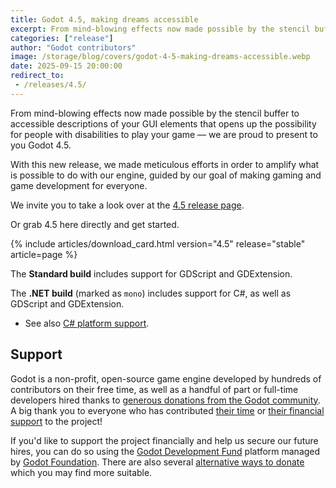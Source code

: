 ```yaml
---
title: Godot 4.5, making dreams accessible
excerpt: From mind-blowing effects now made possible by the stencil buffer to accessibilty descriptions of your GUI elements that opens up the possibility for some with disabilities to play your game — we are proud to present to you Godot 4.5.
categories: ["release"]
author: "Godot contributors"
image: /storage/blog/covers/godot-4-5-making-dreams-accessible.webp
date: 2025-09-15 20:00:00
redirect_to:
 - /releases/4.5/
---
```


From mind-blowing effects now made possible by the stencil buffer to accessible descriptions of your GUI elements that opens up the possibility for people with disabilities to play your game — we are proud to present to you Godot 4.5.

With this new release, we made meticulous efforts in order to amplify what is possible to do with our engine, guided by our goal of making gaming and game development for everyone.

We invite you to take a look over at the [4.5 release page](/releases/4.5/).

Or grab 4.5 here directly and get started.

{% include articles/download_card.html version="4.5" release="stable" article=page %}

The **Standard build** includes support for GDScript and GDExtension.

The **.NET build** (marked as `mono`) includes support for C#, as well as GDScript and GDExtension.
- See also [C# platform support](https://docs.godotengine.org/en/latest/tutorials/scripting/c_sharp/index.html#c-platform-support).

## Support

Godot is a non-profit, open-source game engine developed by hundreds of contributors on their free time, as well as a handful of part or full-time developers hired thanks to [generous donations from the Godot community](https://fund.godotengine.org/). A big thank you to everyone who has contributed [their time](https://github.com/godotengine/godot/blob/master/AUTHORS.md) or [their financial support](https://github.com/godotengine/godot/blob/master/DONORS.md) to the project!

If you'd like to support the project financially and help us secure our future hires, you can do so using the [Godot Development Fund](https://fund.godotengine.org/) platform managed by [Godot Foundation](https://godot.foundation/). There are also several [alternative ways to donate](/donate) which you may find more suitable.
